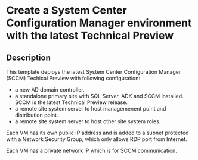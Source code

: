 ﻿# Create a System Center Configuration Manager environment with the latest Technical Preview

## Description

This template deploys the latest System Center Configuration Manager (SCCM) Techical Preview with following configuration: 

* a new AD domain controller. 
* a standalone primary site with SQL Server, ADK and SCCM installed. SCCM is the latest Technical Preview release. 
* a remote site system server to host managemenent point and distribution point. 
* a remote site system server to host other site system roles. 

Each VM has its own public IP address and is added to a subnet protected with a Network Security Group, which only allows RDP port from Internet. 

Each VM has a private network IP which is for SCCM communication. 
